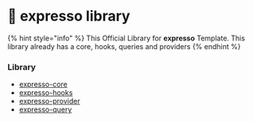 # 📖 expresso library

{% hint style="info" %}
This Official Library for **expresso** Template. This library already has a core, hooks, queries and providers
{% endhint %}

### Library

* [expresso-core](expresso-core/)
* [expresso-hooks](expresso-hooks.md)
* [expresso-provider](expresso-provider/)
* [expresso-query](expresso-query/)
